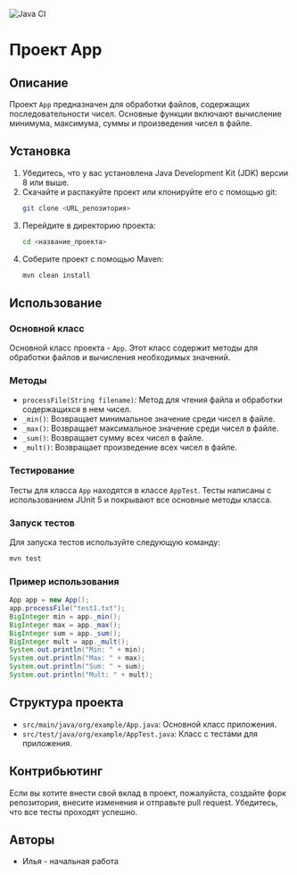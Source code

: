 


![Java CI](https://github.com/IvaIlia/TZ2/actions/workflows/maven.yml/badge.svg)

# Проект App

## Описание

Проект `App` предназначен для обработки файлов, содержащих последовательности чисел. Основные функции включают вычисление минимума, максимума, суммы и произведения чисел в файле.

## Установка

1. Убедитесь, что у вас установлена Java Development Kit (JDK) версии 8 или выше.
2. Скачайте и распакуйте проект или клонируйте его с помощью git:
    ```sh
    git clone <URL_репозитория>
    ```
3. Перейдите в директорию проекта:
    ```sh
    cd <название_проекта>
    ```
4. Соберите проект с помощью Maven:
    ```sh
    mvn clean install
    ```

## Использование

### Основной класс

Основной класс проекта - `App`. Этот класс содержит методы для обработки файлов и вычисления необходимых значений.

### Методы

- `processFile(String filename)`: Метод для чтения файла и обработки содержащихся в нем чисел.
- `_min()`: Возвращает минимальное значение среди чисел в файле.
- `_max()`: Возвращает максимальное значение среди чисел в файле.
- `_sum()`: Возвращает сумму всех чисел в файле.
- `_mult()`: Возвращает произведение всех чисел в файле.

### Тестирование

Тесты для класса `App` находятся в классе `AppTest`. Тесты написаны с использованием JUnit 5 и покрывают все основные методы класса.

### Запуск тестов

Для запуска тестов используйте следующую команду:
```sh
mvn test
```

### Пример использования

```java
App app = new App();
app.processFile("test1.txt");
BigInteger min = app._min();
BigInteger max = app._max();
BigInteger sum = app._sum();
BigInteger mult = app._mult();
System.out.println("Min: " + min);
System.out.println("Max: " + max);
System.out.println("Sum: " + sum);
System.out.println("Mult: " + mult);
```

## Структура проекта

- `src/main/java/org/example/App.java`: Основной класс приложения.
- `src/test/java/org/example/AppTest.java`: Класс с тестами для приложения.

## Контрибьютинг

Если вы хотите внести свой вклад в проект, пожалуйста, создайте форк репозитория, внесите изменения и отправьте pull request. Убедитесь, что все тесты проходят успешно.


## Авторы

- Илья - начальная работа

